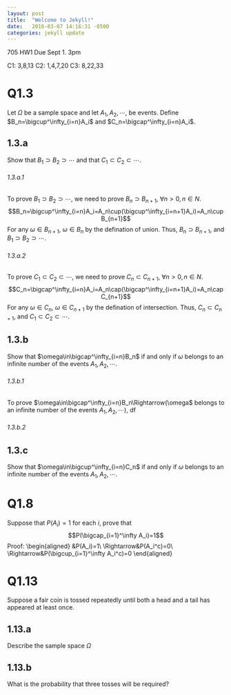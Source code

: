 ```yaml
---
layout: post
title:  "Welcome to Jekyll!"
date:   2016-03-07 14:16:31 -0500
categories: jekyll update
---
```

705 HW1 Due Sept 1. 3pm 

C1: 3,8,13
C2: 1,4,7,20
C3: 8,22,33

# Q1.3
Let $\Omega$ be a sample space and let $A_1, A_2, \cdots ,$ be events.
Define $B_n=\bigcup^\infty_{i=n}A_i$ and $C_n=\bigcap^\infty_{i=n}A_i$.

## 1.3.a
Show that $B_1\supset B_2\supset\cdots$ and that $C_1\subset C_2\subset\cdots$. 
###### 1.3.a.1
To prove $B_1\supset B_2\supset\cdots$, we need to prove $B_n\supset B_{n+1}$, $\forall n>0, n\in N$. 
$$B_n=\bigcup^\infty_{i=n}A_i=A_n\cup(\bigcup^\infty_{i=n+1}A_i)=A_n\cup B_{n+1}$$
For any $\omega\in B_{n+1}$, $\omega\in B_n$ by the defination of union. Thus, $B_n\supset B_{n+1}$, and $B_1\supset B_2\supset\cdots$. 
###### 1.3.a.2
To prove $C_1\subset C_2\subset\cdots$, we need to prove $C_n\subset C_{n+1}$, $\forall n>0, n\in N$. 
$$C_n=\bigcap^\infty_{i=n}A_i=A_n\cap(\bigcap^\infty_{i=n+1}A_i)=A_n\cap C_{n+1}$$
For any $\omega\in C_n$, $\omega\in C_{n+1}$ by the defination of intersection. Thus, $C_n\subset C_{n+1}$, and $C_1\subset C_2\subset\cdots$.

## 1.3.b
Show that $\omega\in\bigcap^\infty_{i=n}B_n$ if and only if $\omega$ belongs to an infinite number of the events $A_1, A_2, \cdots$. 
###### 1.3.b.1
To prove $\omega\in\bigcap^\infty_{i=n}B_n\Rightarrow(\omega$ belongs to an infinite number of the events $A_1, A_2, \cdots)$, df
###### 1.3.b.2
## 1.3.c
Show that $\omega\in\bigcup^\infty_{i=n}C_n$ if and only if $\omega$ belongs to an infinite number of the events $A_1, A_2, \cdots$. 

# Q1.8
Suppose that $P(A_i)=1$ for each $i$, prove that $$P(\bigcap_{i=1}^\infty A_i)=1$$
Proof: 
\begin{aligned}
&P(A_i)=1\\
\Rightarrow&P(A_i^c)=0\\
\Rightarrow&P(\bigcup_{i=1}^\infty A_i^c)=0
\end{aligned}
# Q1.13
Suppose a fair coin is tossed repeatedly until both a head and a tail has appeared at least once. 
## 1.13.a
Describe the sample space $\Omega$

## 1.13.b
What is the probability that three tosses will be required? 
